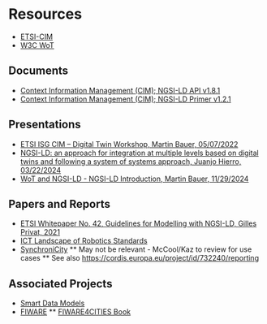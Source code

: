 # Resources
* [ETSI-CIM](https://www.etsi.org/committee/cim/)
* [W3C WoT](https://www.w3.org/WoT/)

## Documents
* [Context Information Management (CIM); NGSI-LD API v1.8.1](https://www.etsi.org/deliver/etsi_gs/CIM/001_099/009/01.08.01_60/gs_CIM009v010801p.pdf)
* [Context Information Management (CIM); NGSI-LD Primer v1.2.1](https://www.etsi.org/deliver/etsi_gr/CIM/001_099/008/01.02.01_60/gr_CIM008v010201p.pdf)

## Presentations
* [ETSI ISG CIM – Digital Twin Workshop, Martin Bauer, 05/07/2022](https://www.egm.io/wp-content/uploads/2022/07/04-Introduction_to_NGSI-LD.pdf)
* [NGSI-LD: an approach for integration at multiple levels based on digital twins and following a system of systems approach, Juanjo Hierro, 03/22/2024](https://docs.google.com/presentation/d/1xAm6ZZaxZamFj40BRCfvZKz2P_aXVrSy/)
* [WoT and NGSI-LD - NGSI-LD Introduction, Martin Bauer, 11/29/2024](https://github.com/w3c/wot-ngsi-ld/raw/refs/heads/main/resources/NGSI-LD%20Presentation%20to%20W3C%20WoT.pptx)

## Papers and Reports
* [ETSI Whitepaper No. 42, Guidelines for Modelling with NGSI-LD, Gilles Privat, 2021](https://www.etsi.org/images/files/ETSIWhitePapers/etsi_wp_42_NGSI_LD.pdf)
* [ICT Landscape of Robotics Standards](https://www.standict.eu/landscape-analysis-report/landscape-robotics-standards)
* [SynchroniCity](https://oascities.org/wp-content/uploads/2022/08/SynchroniCity_D2.10.pdf)
** May not be relevant - McCool/Kaz to review for use cases
** See also https://cordis.europa.eu/project/id/732240/reporting

## Associated Projects
* [Smart Data Models](https://smartdatamodels.org/)
* [FIWARE](https://www.fiware.org/)
** [FIWARE4CITIES Book](https://www.fiware.org/about-us/smart-cities/fiware4cities-book/)
